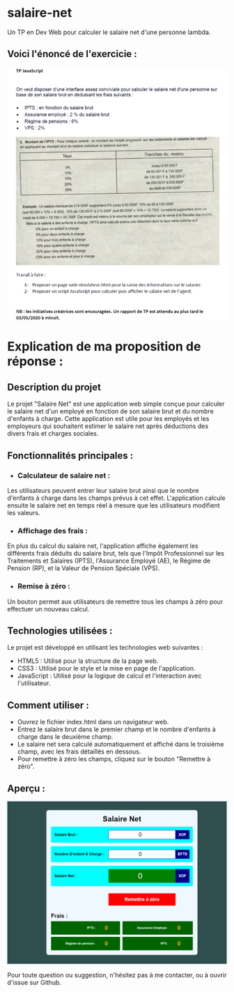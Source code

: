 # salaire-net
Un TP en Dev Web pour calculer le salaire net d'une personne lambda.

## Voici l'énoncé de l'exercicie :

![image1.png](image1.png)

# Explication de ma proposition de réponse :

## Description du projet

Le projet "Salaire Net" est une application web simple conçue pour calculer le salaire net d'un employé en fonction de son salaire brut et du nombre d'enfants à charge. Cette application est utile pour les employés et les employeurs qui souhaitent estimer le salaire net après déductions des divers frais et charges sociales.

## Fonctionnalités principales :

* ### Calculateur de salaire net : 

Les utilisateurs peuvent entrer leur salaire brut ainsi que le nombre d'enfants à charge dans les champs prévus à cet effet. L'application calcule ensuite le salaire net en temps réel à mesure que les utilisateurs modifient les valeurs.

* ### Affichage des frais :

En plus du calcul du salaire net, l'application affiche également les différents frais déduits du salaire brut, tels que l'Impôt Professionnel sur les Traitements et Salaires (IPTS), l'Assurance Employé (AE), le Régime de Pension (RP), et la Valeur de Pension Spéciale (VPS).

* ### Remise à zéro :

Un bouton permet aux utilisateurs de remettre tous les champs à zéro pour effectuer un nouveau calcul.

## Technologies utilisées :

Le projet est développé en utilisant les technologies web suivantes :

  * HTML5 : Utilisé pour la structure de la page web.
  * CSS3 : Utilisé pour le style et la mise en page de l'application.
  * JavaScript : Utilisé pour la logique de calcul et l'interaction avec l'utilisateur.

## Comment utiliser :

  * Ouvrez le fichier index.html dans un navigateur web.
  * Entrez le salaire brut dans le premier champ et le nombre d'enfants à charge dans le deuxième champ.
  * Le salaire net sera calculé automatiquement et affiché dans le troisième champ, avec les frais détaillés en dessous.
  * Pour remettre à zéro les champs, cliquez sur le bouton "Remettre à zéro".

## Aperçu :

![image2.png](image2.png)

Pour toute question ou suggestion, n'hésitez pas à me contacter, ou à ouvrir d'issue sur Github.
